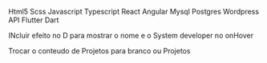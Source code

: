 Html5
Scss
Javascript
Typescript
React
Angular
Mysql
Postgres
Wordpress
API
Flutter
Dart



INcluir efeito no D para mostrar o nome e o System developer no onHover


Trocar o conteudo de Projetos para branco ou Projetos